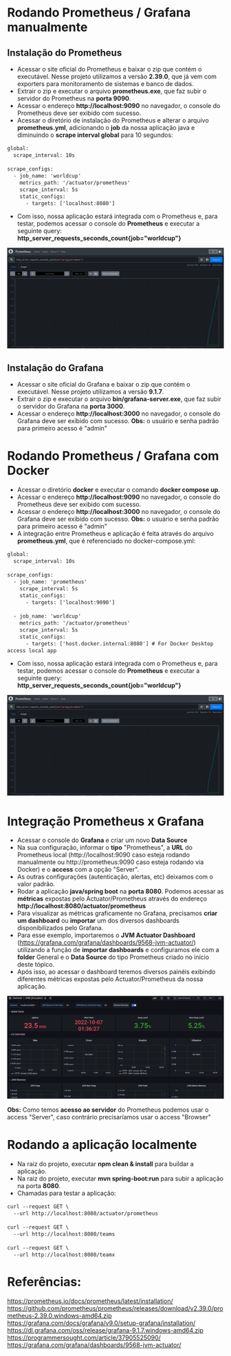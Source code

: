 # Rodando Prometheus / Grafana manualmente
## Instalação do Prometheus
* Acessar o site oficial do Prometheus e baixar o zip que contém o executável. Nesse projeto utilizamos a versão **2.39.0**, que já vem com exporters para monitoramento de sistemas e banco de dados.
* Extrair o zip e executar o arquivo **prometheus.exe**, que faz subir o servidor do Prometheus na **porta 9090**.
* Acessar o endereço **http://localhost:9090** no navegador, o console do Prometheus deve ser exibido com sucesso.
* Acessar o diretório de instalação do Prometheus e alterar o arquivo **prometheus.yml**, adicionando o **job** da nossa aplicação java e diminuindo o **scrape interval global** para 10 segundos:

``` 
global:
  scrape_interval: 10s
 
scrape_configs:
  - job_name: 'worldcup'
    metrics_path: '/actuator/prometheus'
    scrape_interval: 5s
    static_configs:
      - targets: ['localhost:8080']
```

* Com isso, nossa aplicação estará integrada com o Prometheus e, para testar, podemos acessar o console do **Prometheus** e executar a seguinte query: **http_server_requests_seconds_count{job="worldcup"}**

![Prometheus](./src/main/resources/static/prometheus.jpg "Prometheus")

## Instalação do Grafana
* Acessar o site oficial do Grafana e baixar o zip que contém o executável. Nesse projeto utilizamos a versão **9.1.7**.
* Extrair o zip e executar o arquivo **bin/grafana-server.exe**, que faz subir o servidor do Grafana na **porta 3000**.
* Acessar o endereço **http://localhost:3000** no navegador, o console do Grafana deve ser exibido com sucesso. **Obs:** o usuário e senha padrão para primeiro acesso é "admin"

# Rodando Prometheus / Grafana com Docker
* Acessar o diretório **docker** e executar o comando **docker compose up**.
* Acessar o endereço **http://localhost:9090** no navegador, o console do Prometheus deve ser exibido com sucesso.
* Acessar o endereço **http://localhost:3000** no navegador, o console do Grafana deve ser exibido com sucesso. **Obs:** o usuário e senha padrão para primeiro acesso é "admin"
* A integração entre Prometheus e aplicação é feita através do arquivo **prometheus.yml**, que é referenciado no docker-compose.yml:

```
global:
  scrape_interval: 10s

scrape_configs:
  - job_name: 'prometheus'
    scrape_interval: 5s
    static_configs:
      - targets: ['localhost:9090']

  - job_name: 'worldcup'
    metrics_path: '/actuator/prometheus'
    scrape_interval: 5s
    static_configs:
      - targets: ['host.docker.internal:8080'] # For Docker Desktop access local app
```

* Com isso, nossa aplicação estará integrada com o Prometheus e, para testar, podemos acessar o console do **Prometheus** e executar a seguinte query: **http_server_requests_seconds_count{job="worldcup"}**

![Prometheus](./src/main/resources/static/prometheus.jpg "Prometheus")

# Integração Prometheus x Grafana
* Acessar o console do **Grafana** e criar um novo **Data Source**
* Na sua configuração, informar o **tipo** "Prometheus", a **URL** do Prometheus local (http://localhost:9090 caso esteja rodando manualmente ou http://prometheus:9090 caso esteja rodando via Docker) e o **access** com a opção "Server".
* As outras configurações (autenticação, alertas, etc) deixamos com o valor padrão.
* Rodar a aplicação **java/spring boot** na **porta 8080**. Podemos acessar as **métricas** expostas pelo Actuator/Prometheus através do endereço **http://localhost:8080/actuator/prometheus**
* Para visualizar as métricas graficamente no Grafana, precisamos **criar um dashboard** ou **importar** um dos diversos dashboards disponibilizados pelo Grafana.
* Para esse exemplo, importaremos o **JVM Actuator Dashboard** (https://grafana.com/grafana/dashboards/9568-jvm-actuator/) utilizando a função de **importar dashboards** e configuramos ele com a **folder** General e o **Data Source** do tipo Prometheus criado no início deste tópico.
* Após isso, ao acessar o dashboard teremos diversos painéis exibindo diferentes métricas expostas pelo Actuator/Prometheus da nossa aplicação.

![Grafana](./src/main/resources/static/grafana.jpg "Grafana")

**Obs:** Como temos **acesso ao servidor** do Prometheus podemos usar o access "Server", caso contrário precisaríamos usar o access "Browser"

# Rodando a aplicação localmente
* Na raiz do projeto, executar **npm clean & install** para buildar a aplicação.
* Na raiz do projeto, executar **mvn spring-boot:run** para subir a aplicação na porta **8080**.
* Chamadas para testar a aplicação:

```
curl --request GET \
  --url http://localhost:8080/actuator/prometheus
 
curl --request GET \
  --url http://localhost:8080/teams 
  
curl --request GET \
  --url http://localhost:8080/teamx
```

# Referências:
https://prometheus.io/docs/prometheus/latest/installation/
https://github.com/prometheus/prometheus/releases/download/v2.39.0/prometheus-2.39.0.windows-amd64.zip
https://grafana.com/docs/grafana/v9.0/setup-grafana/installation/
https://dl.grafana.com/oss/release/grafana-9.1.7.windows-amd64.zip
https://programmersought.com/article/37905525090/
https://grafana.com/grafana/dashboards/9568-jvm-actuator/